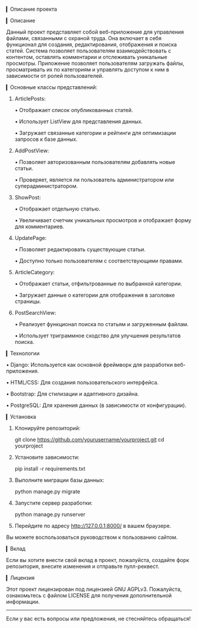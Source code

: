▎Описание проекта

▎Описание

Данный проект представляет собой веб-приложение для управления файлами, связанными с охраной труда.  Она включает в себя функционал для создания, редактирования, отображения и поиска статей. Система позволяет пользователям взаимодействовать с контентом, оставлять комментарии и отслеживать уникальные просмотры. Приложение позволяет пользователям загружать файлы, просматривать их по категориям и управлять доступом к ним в зависимости от ролей пользователей.

▎Основные классы представлений:

1. ArticlePosts: 

   • Отображает список опубликованных статей.

   • Использует ListView для представления данных.

   • Загружает связанные категории и рейтинги для оптимизации запросов к базе данных.

2. AddPostView: 

   • Позволяет авторизованным пользователям добавлять новые статьи.

   • Проверяет, является ли пользователь администратором или суперадминистратором.

3. ShowPost: 

   • Отображает отдельную статью.

   • Увеличивает счетчик уникальных просмотров и отображает форму для комментариев.

4. UpdatePage: 

   • Позволяет редактировать существующие статьи.

   • Доступно только пользователям с соответствующими правами.

5. ArticleCategory: 

   • Отображает статьи, отфильтрованные по выбранной категории.

   • Загружает данные о категории для отображения в заголовке страницы.

6. PostSearchView: 

   • Реализует функционал поиска по статьям и загруженным файлам.

   • Использует триграммное сходство для улучшения результатов поиска.

▎Технологии

• Django: Используется как основной фреймворк для разработки веб-приложения.

• HTML/CSS: Для создания пользовательского интерфейса.

• Bootstrap: Для стилизации и адаптивного дизайна.

• PostgreSQL: Для хранения данных (в зависимости от конфигурации).

▎Установка

1. Клонируйте репозиторий:
   
   git clone https://github.com/yourusername/yourproject.git
   cd yourproject
   

2. Установите зависимости:
   
   pip install -r requirements.txt
   

3. Выполните миграции базы данных:
   
   python manage.py migrate
   

4. Запустите сервер разработки:
   
   python manage.py runserver
   

5. Перейдите по адресу http://127.0.0.1:8000/ в вашем браузере.

Вы можете воспользоваться руководством к пользованию сайтом.

▎Вклад

Если вы хотите внести свой вклад в проект, пожалуйста, создайте форк репозитория, внесите изменения и отправьте пулл-реквест.

▎Лицензия

Этот проект лицензирован под лицензией GNU AGPLv3. Пожалуйста, ознакомьтесь с файлом LICENSE для получения дополнительной информации.

---

Если у вас есть вопросы или предложения, не стесняйтесь обращаться!
